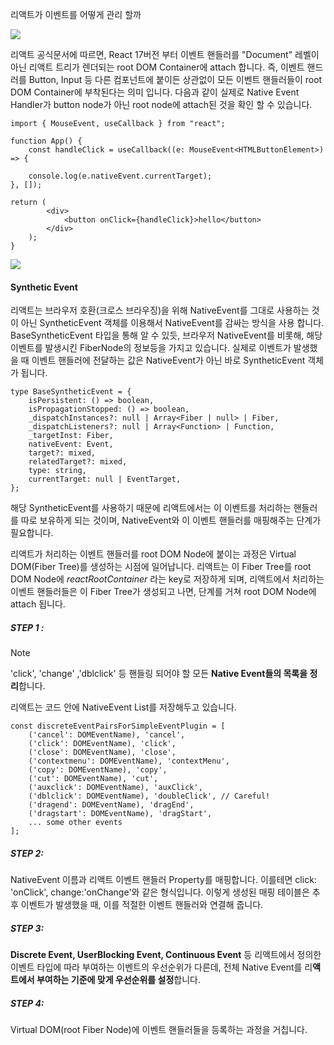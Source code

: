 리액트가 이벤트를 어떻게 관리 할까

![](https://miro.medium.com/v2/resize:fit:1400/0*etYCw6ApSzaoScLo.png)

리액트 공식문서에 따르면, React 17버전 부터 이벤트 핸들러를 "Document" 레벨이 아닌 리액트 트리가 렌더되는 root DOM Container에 attach 합니다.
즉, 이벤트 핸드러를 Button, Input 등 다른 컴포넌트에 붙이든 상관없이 모든 이벤트 핸들러들이 root DOM Container에 부착된다는 의미 입니다.
다음과 같이 실제로 Native Event Handler가 button node가 아닌 root node에 attach된 것을 확인 할 수 있습니다.

```
import { MouseEvent, useCallback } from "react";
  
function App() {
	const handleClick = useCallback((e: MouseEvent<HTMLButtonElement>) => {
	
	console.log(e.nativeEvent.currentTarget);
}, []);

return (
		<div>
			<button onClick={handleClick}>hello</button>
		</div>
	);
}
```

![](https://miro.medium.com/v2/resize:fit:528/1*Mgf47IV2JwYrWTZMk4tE2g.png)

#### Synthetic Event
리액트는 브라우저 호환(크로스 브라우징)을 위해 NativeEvent를 그대로 사용하는 것이 아닌 SyntheticEvent 객체를 이용해서 NativeEvent를 감싸는 방식을 사용 합니다.
BaseSyntheticEvent 타입을 통해 알 수 있듯, 브라우저 NativeEvent를 비롯해, 해당 이벤트를 발생시킨 FiberNode의 정보등을 가지고 있습니다.
실제로 이벤트가 발생했을 때 이벤트 핸들러에 전달하는 값은 NativeEvent가 아닌 바로 SyntheticEvent 객체가 됩니다.

```
type BaseSyntheticEvent = {
	isPersistent: () => boolean,
	isPropagationStopped: () => boolean,
	_dispatchInstances?: null | Array<Fiber | null> | Fiber,
	_dispatchListeners?: null | Array<Function> | Function,
	_targetInst: Fiber,
	nativeEvent: Event,
	target?: mixed,
	relatedTarget?: mixed,
	type: string,
	currentTarget: null | EventTarget,
};
```

해당 SyntheticEvent를 사용하기 때문에 리액트에서는 이 이벤트를 처리하는 핸들러를 따로 보유하게 되는 것이며, NativeEvent와 이 이벤트 핸들러를 매핑해주는 단계가 필요합니다.

리액트가 처리하는 이벤트 핸들러를 root DOM Node에 붙이는 과정은 Virtual DOM(Fiber Tree)를 생성하는 시점에 일어납니다.
리액트는 이 Fiber Tree를 root DOM Node에 *reactRootContainer* 라는 key로 저장하게 되며, 리액트에서 처리하는 이벤트 핸들러들은 이 Fiber Tree가 생성되고 나면, 단계를 거쳐 root DOM Node에 attach 됩니다.

##### STEP 1 :

> [!NOTE]
> 'click', 'change' ,'dblclick' 등 핸들링 되어야 할 모든 **Native Event들의 목록을 정리**합니다.

리액트는 코드 안에 NativeEvent List를 저장해두고 있습니다.

```
const discreteEventPairsForSimpleEventPlugin = [
	('cancel': DOMEventName), 'cancel',
	('click': DOMEventName), 'click',
	('close': DOMEventName), 'close',
	('contextmenu': DOMEventName), 'contextMenu',
	('copy': DOMEventName), 'copy',
	('cut': DOMEventName), 'cut',
	('auxclick': DOMEventName), 'auxClick',
	('dblclick': DOMEventName), 'doubleClick', // Careful!
	('dragend': DOMEventName), 'dragEnd',
	('dragstart': DOMEventName), 'dragStart',
	... some other events
];
```

##### STEP 2:
NativeEvent 이름과 리액트 이벤트 핸들러 Property를 매핑합니다.
이를테면 click: 'onClick', change:'onChange'와 같은 형식입니다. 이렇게 생성된 매핑 테이블은 추후 이벤트가 발생했을 때, 이를 적절한 이벤트 핸들러와 연결해 줍니다.

##### STEP 3:
**Discrete Event, UserBlocking Event, Continuous Event** 등 리액트에서 정의한 이벤트 타입에 따라 부여하는 이벤트의 우선순위가 다른데, 전체 Native Event를 리**액트에서 부여하는 기준에 맞게 우선순위를 설정**합니다.

##### STEP 4:
Virtual DOM(root Fiber Node)에 이벤트 핸들러들을 등록하는 과정을 거칩니다.

